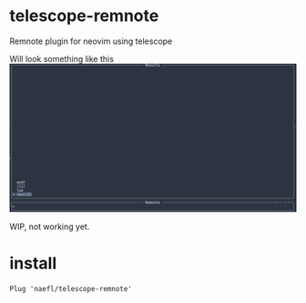 # telescope-remnote
Remnote plugin for neovim using telescope

Will look something like this ![this](remnote.png)

WIP, not working yet.

# install

```vim
Plug 'naefl/telescope-remnote'
```

